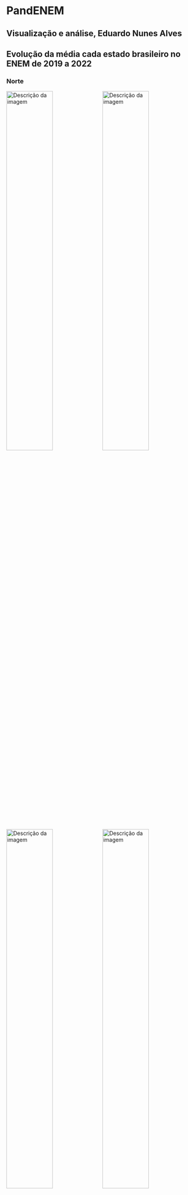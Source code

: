 # PandENEM
## Visualização e análise, Eduardo Nunes Alves


## Evolução da média cada estado brasileiro no ENEM de 2019 a 2022
### Norte
<p float="left">
<img src="imagens\evolucao_AC.png" alt="Descrição da imagem" width="49%"/>
<img src="imagens\evolucao_RO.png" alt="Descrição da imagem" width="49%"/>
</p>
<p float="left">
<img src="imagens\evolucao_AM.png" alt="Descrição da imagem" width="49%">
<img src="imagens\evolucao_RR.png" alt="Descrição da imagem" width="49%">
</p>
<p float="left">
<img src="imagens\evolucao_PA.png" alt="Descrição da imagem" width="49%">
<img src="imagens\evolucao_AP.png" alt="Descrição da imagem" width="49%">
</p>
<p align="center">
<img src="imagens\evolucao_TO.png" alt="Descrição da imagem" width="49%">
</p>

### Nordeste
<p float="left">
<img src="imagens\evolucao_MA.png" alt="Descrição da imagem" width="49%">
<img src="imagens\evolucao_PI.png" alt="Descrição da imagem" width="49%">
</p>
<p float="left">
<img src="imagens\evolucao_CE.png" alt="Descrição da imagem" width="49%">
<img src="imagens\evolucao_RN.png" alt="Descrição da imagem" width="49%">
</p>
<p float="left">
<img src="imagens\evolucao_PB.png" alt="Descrição da imagem" width="49%">
<img src="imagens\evolucao_PE.png" alt="Descrição da imagem" width="49%">
</p>
<p float="left">
<img src="imagens\evolucao_AL.png" alt="Descrição da imagem" width="49%">
<img src="imagens\evolucao_SE.png" alt="Descrição da imagem" width="49%">
</p>
<p align="center">
<img src="imagens\evolucao_BA.png" alt="Descrição da imagem" width="49%">
</p>

### Sudeste
<img src="imagens\evolucao_MG.png" alt="Descrição da imagem" width="49%">
<img src="imagens\evolucao_ES.png" alt="Descrição da imagem" width="49%">
<img src="imagens\evolucao_RJ.png" alt="Descrição da imagem" width="49%">
<img src="imagens\evolucao_SP.png" alt="Descrição da imagem" width="49%">

### Sul
<p float="left">
<img src="imagens\evolucao_PR.png" alt="Descrição da imagem" width="49%">
<img src="imagens\evolucao_SC.png" alt="Descrição da imagem" width="49%">
</p>
<p align="center">
<img src="imagens\evolucao_RS.png" alt="Descrição da imagem" width="49%">
</p>

### Centro-Oeste
<p float="left">
<img src="imagens\evolucao_MS.png" alt="Descrição da imagem" width="49%">
<img src="imagens\evolucao_MT.png" alt="Descrição da imagem" width="49%">
</p>
<p float="left">
<img src="imagens\evolucao_GO.png" alt="Descrição da imagem" width="49%">
<img src="imagens\evolucao_DF.png" alt="Descrição da imagem" width="49%">
</p>

#####Observações:
- Notamos que, contraintuitivamente, haja vista as condições do ensino ofertada durante os anos na pandemia, a média geral de quase todos os estados cresceram no ano de 2020 em comparação ao ano de 2019.

- Apenas os estados da Paraíba, do Ceará e da Amazonas tiveram uma queda na média geral da nota do Enem em relação ao ano de 2019.


### Comparação entre estados durante os anos
#### 2019
<img src="imagens\comparacao_2019.png" alt="Descrição da imagem" width="'100%">

#### 2020
<img src="imagens\comparacao_2020.png" alt="Descrição da imagem" width="'100%">

#### 2021
<img src="imagens\comparacao_2021.png" alt="Descrição da imagem" width="'100%">

#### 2022
<img src="imagens\comparacao_2022.png" alt="Descrição da imagem" width="'100%">

##### Observações:

- Durante os 4 anos analisados, as 5 maiores médias pertencem aos mesmos 5 estados, salvo permutações. O mesmo aconteceu as 5 piores médias.
- Estados com as 5 maiores médias: Minas Gerais, São Paulo, Santa Catarina, Distrito Federal, Rio de Janeiro.
- Estados com as 5 piores médias: Amazonas, Amapá, Maranhão, Pará, Acre (Roraima entra nessa classificação no ano de 2019).

## Análise do impacto da falta de internet
### Geral
<img src="imagens\diferenca_media_internet.png" alt="Descrição da imagem" width="100%">

##### Observação:
- Como esperado, a média dos participantes sem disponiblidade à internet é consideravelmente menor aos participantes que tem acesso.

### Proporção dos participantes com acesso à internet durante os anos

<table>
  <tr>
    <td style="width: 20px; height: 20px; background-color: orange;"></td>
    <td> A: Participantes sem acesso à internet.</td>
  </tr>
  <tr>
    <td style="width: 20px; height: 20px; background-color: blue;"></td>
    <td> B: Participantes com acesso à internet.</td>
  </tr>
</table>

#### 2019
<img src="imagens\internet_2019.png" alt="Descrição da imagem" width="100%">

#### 2020
<img src="imagens\internet_2020.png" alt="Descrição da imagem" width="100%">

#### 2021
<img src="imagens\internet_2021.png" alt="Descrição da imagem" width="100%">

#### 2022
<img src="imagens\internet_2022.png" alt="Descrição da imagem" width="100%">

##### Observação:
- O acesso à internet dos participantes aumentou ao percorrer dos anos. De fato, confirmando a tendência que acontece no Brasil. Mais pessoas conseguindo acesso.


## Quantidade de notas 1000
<img src="imagens\notas_1000.png" alt="Descrição da imagem" width="100%">

##### Observação:
- Como analisado na primeira seção, a média geral de cada estado aumentou (o que conseguimos depreender que a média nacional aumentou). Entretanto a quantidade de notas 1000 na redação diminuiu consideravelmente. Houve uma redução de quase 50% do ano de 2019 para o ano de 2020.

## Renda e nota

#### 2019
<img src="imagens\renda_2019.png" alt="Descrição da imagem" width="100%">

#### 2020
<img src="imagens\renda_2020.png" alt="Descrição da imagem" width="100%">

#### 2021
<img src="imagens\renda_2021.png" alt="Descrição da imagem" width="100%">

#### 2022
<img src="imagens\renda_2022.png" alt="Descrição da imagem" width="100%">

##### Observações:
- Vimos na seção que comparava a média dos estados que 5 estados dominavam as maiores médias, salvo permutações, nesses 4 anos analisados. Conseguimos agora perceber que esses mesmos estados mantêm-se como os estados com as maiores rendas dos participantes do Enem (O Rio de Janeiro em alguns anos uma colocação atrás).
- Entretanto, ao analisar as 5 piores rendas, vemos que o estado do Ceará aparece como um estado com baixa renda mas com uma média do ENEM considerável em relação aos outros estados. 

